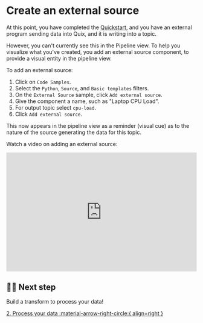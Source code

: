 # Create an external source

At this point, you have completed the [Quickstart](../quickstart.md), and you have an external program sending data into Quix, and it is writing into a topic. 

However, you can't currently see this in the Pipeline view. To help you visualize what you've created, you add an external source component, to provide a visual entity in the pipeline view. 

To add an external source:

1. Click on `Code Samples`.
2. Select the `Python`, `Source`, and `Basic templates` filters.
3. On the `External Source` sample, click `Add external source`.
4. Give the component a name, such as "Laptop CPU Load".
5. For output topic select `cpu-load`.
6. Click `Add external source`.

This now appears in the pipeline view as a reminder (visual cue) as to the nature of the source generating the data for this topic.

Watch a video on adding an external source:

<div style="position: relative; padding-bottom: 62.24066390041494%; height: 0;"><iframe src="https://www.loom.com/embed/0c9be6ea1f9540618d8bf0c2dabc8533?sid=728b4cad-a224-4ffa-82fe-7f0bbe737779" frameborder="0" webkitallowfullscreen mozallowfullscreen allowfullscreen style="position: absolute; top: 0; left: 0; width: 100%; height: 100%;"></iframe></div>

## 🏃‍♀️ Next step

Build a transform to process your data!

[2. Process your data :material-arrow-right-circle:{ align=right }](./process-threshold.md)
